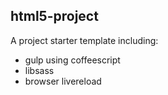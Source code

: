 ## html5-project

A project starter template including:

 * gulp using coffeescript
 * libsass
 * browser livereload


